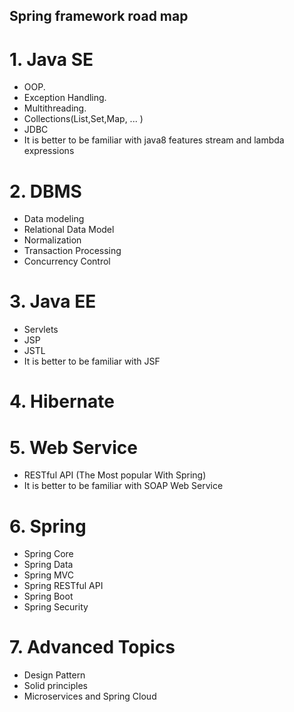 ## Spring framework road map

# 1. Java SE
-	OOP.
-	Exception Handling.
-	Multithreading.
-	Collections(List,Set,Map, ... )
-	JDBC
-	It is better to be familiar with java8 features stream and lambda expressions

# 2.	DBMS
-	Data modeling
-	Relational Data Model
-	Normalization
-	Transaction Processing
-	Concurrency Control

# 3.	Java EE
-	Servlets
-	JSP
-	JSTL
-	It is better to be familiar with JSF

# 4. Hibernate

# 5.	Web Service
-	RESTful API (The Most popular With Spring)
-	It is better to be familiar with SOAP Web Service

# 6.	Spring
-	Spring Core
-	Spring Data
-	Spring MVC
-	Spring RESTful API
-	Spring Boot
-	Spring Security

# 7.	Advanced Topics
-	Design Pattern
-	Solid principles
-	Microservices and Spring Cloud
